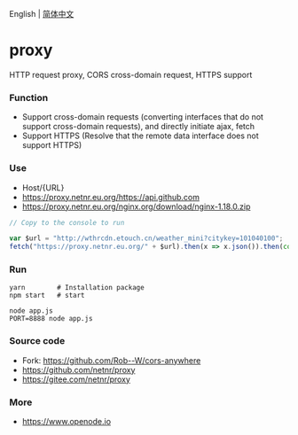 English | [简体中文](README_zh-CN.md)

# proxy
HTTP request proxy, CORS cross-domain request, HTTPS support

### Function
- Support cross-domain requests (converting interfaces that do not support cross-domain requests), and directly initiate ajax, fetch
- Support HTTPS (Resolve that the remote data interface does not support HTTPS)

### Use
- Host/{URL}
- <https://proxy.netnr.eu.org/https://api.github.com>
- <https://proxy.netnr.eu.org/nginx.org/download/nginx-1.18.0.zip>

```js
// Copy to the console to run

var $url = "http://wthrcdn.etouch.cn/weather_mini?citykey=101040100";
fetch("https://proxy.netnr.eu.org/" + $url).then(x => x.json()).then(console.log)
```

### Run
```
yarn        # Installation package
npm start   # start

node app.js
PORT=8888 node app.js
```

### Source code
- Fork: <https://github.com/Rob--W/cors-anywhere>
- <https://github.com/netnr/proxy>
- <https://gitee.com/netnr/proxy>

### More
- <https://www.openode.io>
